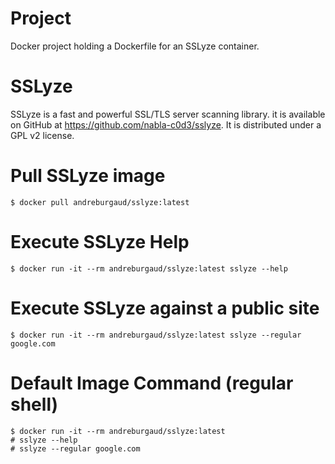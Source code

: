 # Project

Docker project holding a Dockerfile for an SSLyze container.

# SSLyze

SSLyze is a fast and powerful SSL/TLS server scanning library. it is available
on GitHub at https://github.com/nabla-c0d3/sslyze. It is distributed under a
GPL v2 license.

# Pull SSLyze image

```
$ docker pull andreburgaud/sslyze:latest
```

# Execute SSLyze Help

```
$ docker run -it --rm andreburgaud/sslyze:latest sslyze --help
```

# Execute SSLyze against a public site

```
$ docker run -it --rm andreburgaud/sslyze:latest sslyze --regular google.com
```

# Default Image Command (regular shell)

```
$ docker run -it --rm andreburgaud/sslyze:latest
# sslyze --help
# sslyze --regular google.com
```
